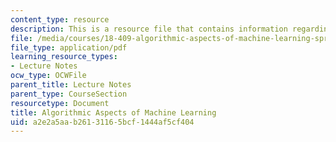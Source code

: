 ```yaml
---
content_type: resource
description: This is a resource file that contains information regarding chapter 3.
file: /media/courses/18-409-algorithmic-aspects-of-machine-learning-spring-2015/a2e2a5aab26131165bcf1444af5cf404_MIT18_409S15_chapp3.pdf
file_type: application/pdf
learning_resource_types:
- Lecture Notes
ocw_type: OCWFile
parent_title: Lecture Notes
parent_type: CourseSection
resourcetype: Document
title: Algorithmic Aspects of Machine Learning
uid: a2e2a5aa-b261-3116-5bcf-1444af5cf404
---
```

